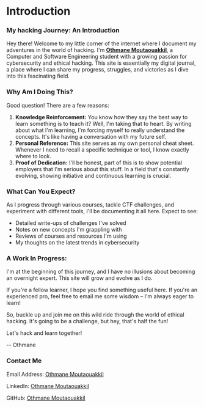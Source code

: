 # Introduction

### My hacking Journey: An Introduction

Hey there! Welcome to my little corner of the internet where I document my adventures in the world of hacking. I'm [**Othmane Moutaouakkil**](./#contact-me), a Computer and Software Engineering student with a growing passion for cybersecurity and ethical hacking. This site is essentially my digital journal, a place where I can share my progress, struggles, and victories as I dive into this fascinating field.



### Why Am I Doing This?

Good question! There are a few reasons:

1. **Knowledge Reinforcement:** You know how they say the best way to learn something is to teach it? Well, I'm taking that to heart. By writing about what I'm learning, I'm forcing myself to really understand the concepts. It's like having a conversation with my future self.
2. **Personal Reference:** This site serves as my own personal cheat sheet. Whenever I need to recall a specific technique or tool, I know exactly where to look.
3. **Proof of Dedication:** I'll be honest, part of this is to show potential employers that I'm serious about this stuff. In a field that's constantly evolving, showing initiative and continuous learning is crucial.



### What Can You Expect?

As I progress through various courses, tackle CTF challenges, and experiment with different tools, I'll be documenting it all here. Expect to see:

* Detailed write-ups of challenges I've solved
* Notes on new concepts I'm grappling with
* Reviews of courses and resources I'm using
* My thoughts on the latest trends in cybersecurity



### A Work In Progress:

I'm at the beginning of this journey, and I have no illusions about becoming an overnight expert. This site will grow and evolve as I do.

If you're a fellow learner, I hope you find something useful here. If you're an experienced pro, feel free to email me some wisdom – I'm always eager to learn!

So, buckle up and join me on this wild ride through the world of ethical hacking. It's going to be a challenge, but hey, that's half the fun!

Let's hack and learn together!



\-- Othmane



### Contact Me

Email Address: [Othmane Moutaouakkil](https://app.gitbook.com/u/mWhyHksiu0favKelCp4jfMWsQ1x2 "mention")

LinkedIn: [Othmane Moutaouakkil](https://www.linkedin.com/in/othmoutaouakkil)

GitHub: [Othmane Moutaouakkil](https://github.com/moutaouakkil)



